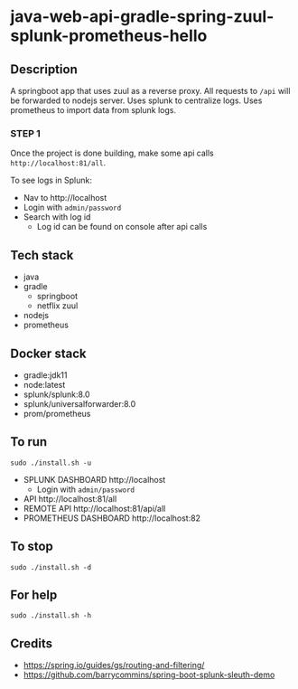 # java-web-api-gradle-spring-zuul-splunk-prometheus-hello

## Description
A springboot app that uses zuul
as a reverse proxy. All requests
to `/api` will be forwarded to nodejs
server. Uses splunk to centralize logs.
Uses prometheus to import data
from splunk logs.

### STEP 1
Once the project is done building, make
some api calls `http://localhost:81/all`.

To see logs in Splunk:
- Nav to http://localhost
- Login with `admin/password`
- Search with log id
  - Log id can be found on console after api calls

## Tech stack
- java
- gradle
  - springboot
  - netflix zuul
- nodejs
- prometheus

## Docker stack
- gradle:jdk11
- node:latest
- splunk/splunk:8.0
- splunk/universalforwarder:8.0
- prom/prometheus

## To run
`sudo ./install.sh -u`
- SPLUNK DASHBOARD http://localhost
  - Login with `admin/password`
- API http://localhost:81/all
- REMOTE API http://localhost:81/api/all
- PROMETHEUS DASHBOARD http://localhost:82

## To stop
`sudo ./install.sh -d`

## For help
`sudo ./install.sh -h`

## Credits
- https://spring.io/guides/gs/routing-and-filtering/
- https://github.com/barrycommins/spring-boot-splunk-sleuth-demo
